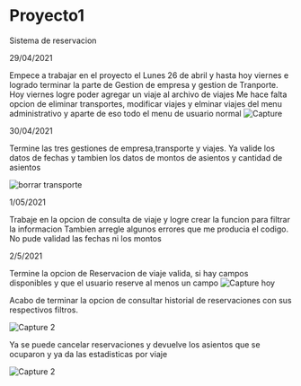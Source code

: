 # Proyecto1
Sistema de reservacion

29/04/2021

Empece a trabajar en el proyecto el Lunes 26 de abril y hasta hoy viernes e logrado terminar la parte de Gestion de empresa y gestion de Tranporte. 
Hoy viernes logre poder agregar un viaje al archivo de viajes
Me hace falta opcion de eliminar transportes, modificar viajes y elminar viajes del menu administrativo y aparte de eso todo el menu de usuario normal
![Capture](https://user-images.githubusercontent.com/83445439/116656794-85a83700-a94a-11eb-830a-c15728d27e09.PNG)

30/04/2021

Termine las tres gestiones de empresa,transporte y viajes. Ya valide los datos de fechas y tambien los datos de montos de asientos y cantidad de asientos

![borrar transporte](https://user-images.githubusercontent.com/83445439/116773079-74296280-aa10-11eb-8508-6e6b24ac3ebb.PNG)

1/05/2021

Trabaje en la opcion de consulta de viaje y logre crear la funcion para filtrar la informacion
Tambien arregle algunos errores que me producia el codigo. No pude validad las fechas ni los montos

2/5/2021

Termine la opcion de Reservacion de viaje valida, si hay campos disponibles y que el usuario reserve al menos un campo
![Capture hoy](https://user-images.githubusercontent.com/83445439/116833784-5b3bc100-ab78-11eb-819c-45947857f14b.PNG)

Acabo de terminar la opcion de consultar historial de reservaciones con sus respectivos filtros.

![Capture 2](https://user-images.githubusercontent.com/83445439/116836433-ae674100-ab83-11eb-8861-a6d9680fbea9.PNG)

Ya se puede cancelar reservaciones y devuelve los asientos que se ocuparon y ya da las estadisticas por viaje

![Capture 2](https://user-images.githubusercontent.com/83445439/116863782-0aea5080-abc4-11eb-9ae4-5a159b9b641f.PNG)

